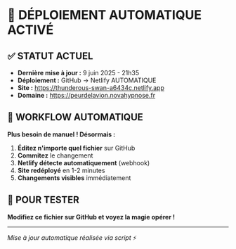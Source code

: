 # 🚀 DÉPLOIEMENT AUTOMATIQUE ACTIVÉ

## ✅ STATUT ACTUEL
- **Dernière mise à jour :** 9 juin 2025 - 21h35
- **Déploiement :** GitHub → Netlify AUTOMATIQUE
- **Site :** https://thunderous-swan-a6434c.netlify.app
- **Domaine :** https://peurdelavion.novahypnose.fr

## 🔄 WORKFLOW AUTOMATIQUE

**Plus besoin de manuel ! Désormais :**

1. **Éditez n'importe quel fichier** sur GitHub
2. **Commitez** le changement
3. **Netlify détecte automatiquement** (webhook)
4. **Site redéployé** en 1-2 minutes
5. **Changements visibles** immédiatement

## 🎯 POUR TESTER

**Modifiez ce fichier sur GitHub et voyez la magie opérer !**

---
*Mise à jour automatique réalisée via script* ⚡